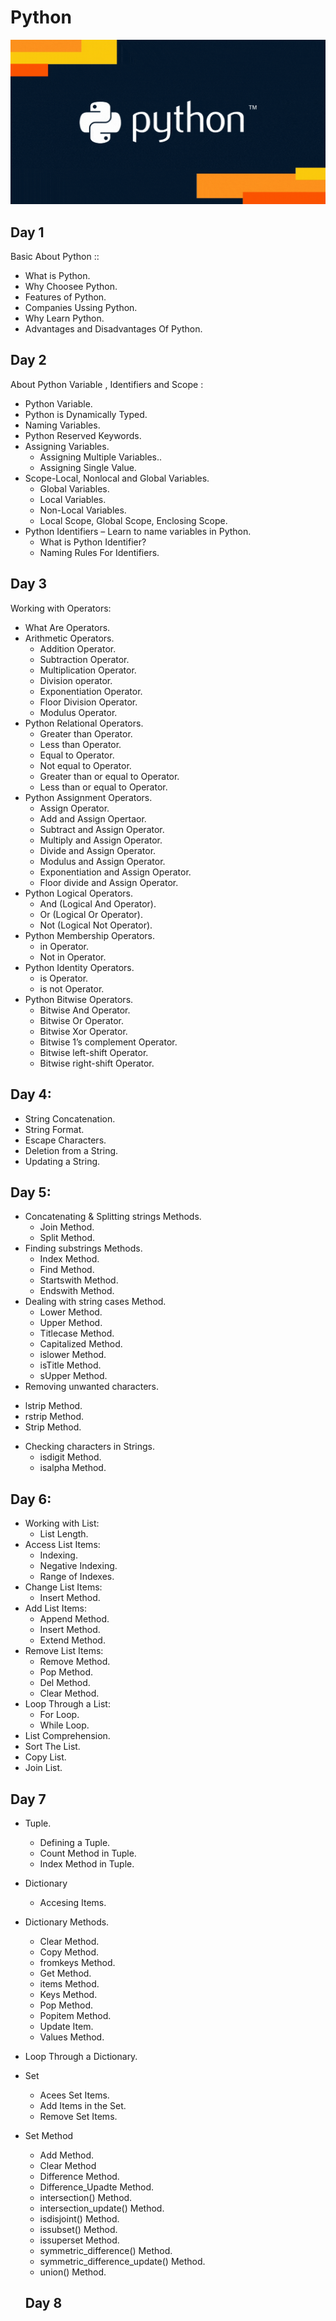 # Python
![](/images/giphy.png)

## Day 1

Basic About Python ::

- What is Python.
- Why Choosee Python.
- Features of Python.
- Companies Ussing Python.
- Why Learn  Python.
- Advantages and Disadvantages Of Python.

## Day 2

About Python Variable , Identifiers and Scope :

- Python Variable.
- Python is Dynamically Typed.
- Naming Variables.
- Python Reserved Keywords.
- Assigning Variables.
   * Assigning Multiple Variables..
   * Assigning Single Value.
- Scope-Local, Nonlocal and Global Variables.
   * Global Variables.
   * Local Variables.
   * Non-Local Variables.
   * Local Scope, Global Scope, Enclosing Scope.
- Python Identifiers – Learn to name variables in Python.
   * What is Python Identifier?
   * Naming Rules For Identifiers.

## Day 3

Working with Operators:

- What Are Operators.
- Arithmetic Operators.
  * Addition Operator.
  * Subtraction Operator.
  * Multiplication Operator.
  * Division operator.
  * Exponentiation Operator.
  * Floor Division Operator.
  * Modulus Operator.
- Python Relational Operators. 
  * Greater than Operator.
  * Less than Operator.
  * Equal to Operator.
  * Not equal to Operator.
  * Greater than or equal to Operator.
  * Less than or equal to Operator.
- Python Assignment Operators.
  * Assign Operator.
  * Add and Assign Opertaor.
  * Subtract and Assign Operator.
  * Multiply and Assign Operator.
  * Divide and Assign Operator.
  * Modulus and Assign Operator.
  * Exponentiation and Assign Operator.
  * Floor divide and Assign Operator.
- Python Logical Operators.
  * And (Logical And Operator).
  * Or (Logical Or Operator).
  * Not (Logical Not Operator).
- Python Membership Operators.
  * in Operator.
  * Not in Operator.
- Python Identity Operators.
  * is Operator.
  * is not Operator.
- Python Bitwise Operators.
  * Bitwise And Operator.
  * Bitwise Or Operator.
  * Bitwise Xor Operator.
  * Bitwise 1’s complement Operator.
  * Bitwise left-shift Operator.
  * Bitwise right-shift Operator.

## Day 4:

- String Concatenation.
- String Format.
- Escape Characters.
- Deletion from a String.
- Updating  a String.



## Day 5:

- Concatenating & Splitting strings Methods.
  * Join Method.
  * Split Method.
- Finding substrings Methods.
  * Index Method.
  * Find Method.
  * Startswith Method.
  * Endswith Method.
- Dealing with string cases Method.
  * Lower Method.
  * Upper Method.
  * Titlecase Method.
  * Capitalized Method.
  * islower Method.
  * isTitle Method.
  * sUpper Method.
 - Removing unwanted characters.
  * lstrip Method.
  * rstrip Method.
  * Strip Method. 
- Checking characters in Strings.
  * isdigit Method.
  * isalpha Method. 

   
   
 ## Day 6:

- Working with List:
   * List Length.
- Access List Items:
  * Indexing.
  * Negative Indexing.
  * Range of Indexes.
- Change List Items:
  * Insert Method.
- Add List Items:
  * Append Method.
  * Insert Method.
  * Extend Method.
- Remove List Items:
  * Remove Method.
  * Pop Method.
  * Del Method.
  * Clear Method.
- Loop Through a List:
  * For Loop.
  * While Loop.
- List Comprehension.
- Sort The List.
- Copy List.
- Join List.

## Day 7 

- Tuple.
  * Defining a Tuple.
  * Count Method in Tuple.
  * Index Method in Tuple.
- Dictionary
  * Accesing Items.
- Dictionary Methods.
  * Clear Method.
  * Copy Method.
  * fromkeys Method.
  * Get Method.
  * items Method.
  * Keys Method.
  * Pop Method.
  * Popitem Method.
  * Update Item.
  * Values Method.
- Loop Through a Dictionary.
- Set 
  * Acees Set Items.
  * Add Items in the Set.
  * Remove Set Items.
- Set Method
  * Add Method.
  * Clear Method
  * Difference Method.
  * Difference_Upadte Method.
  * intersection() Method.
  * intersection_update() Method.
  * isdisjoint() Method.
  * issubset() Method.
  * issuperset Method.
  * symmetric_difference() Method.
  * symmetric_difference_update() Method.
  * union() Method.
 
  ## Day 8 
  
  
